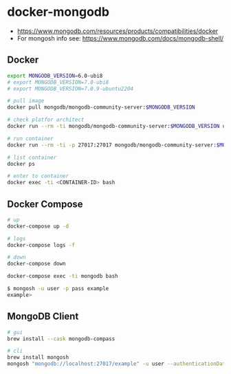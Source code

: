 # docker-mongodb

- https://www.mongodb.com/resources/products/compatibilities/docker
- For mongosh info see: https://www.mongodb.com/docs/mongodb-shell/


## Docker

```sh
export MONGODB_VERSION=6.0-ubi8
# export MONGODB_VERSION=7.0-ubi8
# export MONGODB_VERSION=7.0.9-ubuntu2204

# pull image
docker pull mongodb/mongodb-community-server:$MONGODB_VERSION

# check platfor architect
docker run --rm -ti mongodb/mongodb-community-server:$MONGODB_VERSION uname -a

# run container
docker run --rm -ti -p 27017:27017 mongodb/mongodb-community-server:$MONGODB_VERSION

# list container
docker ps

# enter to container
docker exec -ti <CONTAINER-ID> bash
```

## Docker Compose

```sh
# up
docker-compose up -d

# logs
docker-compose logs -f

# down
docker-compose down
```

```sh
docker-compose exec -ti mongodb bash

$ mongosh -u user -p pass example
example>
```

## MongoDB Client

```sh
# gui
brew install --cask mongodb-compass

# cli
brew install mongosh
mongosh "mongodb://localhost:27017/example" -u user --authenticationDatabase example
```
